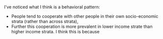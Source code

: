 I've noticed what I think is a behavioral pattern: 

- People tend to cooperate with other people in their own socio-economic strata (rather than across strata),
- Further this cooperation is more prevalent in lower income strate than higher income strata. I think this is because 

